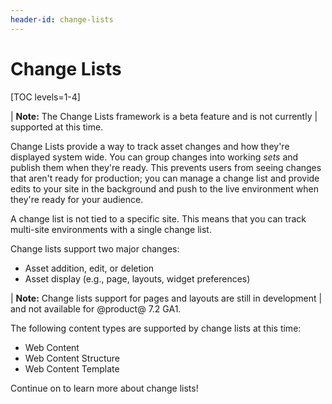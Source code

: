 ```yaml
---
header-id: change-lists
---
```


# Change Lists

[TOC levels=1-4]

| **Note:** The Change Lists framework is a beta feature and is not currently
| supported at this time.

Change Lists provide a way to track asset changes and how they're displayed
system wide. You can group changes into working *sets* and publish them when
they're ready. This prevents users from seeing changes that aren't ready for
production; you can manage a change list and provide edits to your site in the
background and push to the live environment when they're ready for your
audience.

A change list is not tied to a specific site. This means that you can track
multi-site environments with a single change list.

Change lists support two major changes:

- Asset addition, edit, or deletion
- Asset display (e.g., page, layouts, widget preferences)

| **Note:** Change lists support for pages and layouts are still in development
| and not available for @product@ 7.2 GA1.

The following content types are supported by change lists at this time:

- Web Content
- Web Content Structure
- Web Content Template

Continue on to learn more about change lists!
